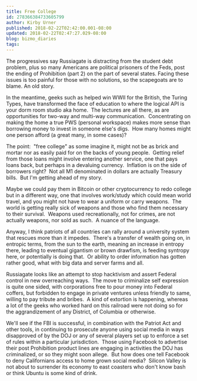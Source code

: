 ```yaml
---
title: Free College
id: 278366384733605799
author: Kirby Urner
published: 2018-02-22T02:42:00.001-08:00
updated: 2018-02-22T02:47:27.029-08:00
blog: bizmo_diaries
tags: 
---
```


The progressives say Russiagate is distracting from the student debt problem, plus so many Americans are political prisoners of the Feds, post the ending of Prohibition (part 2) on the part of several states.  Facing these issues is too painful for those with no solutions, so the scapegoats are to blame.  An old story.

In the meantime, geeks such as helped win WWII for the British, the Turing Types, have transformed the face of education to where the logical API is your dorm room studio aka home.  The lectures are all there, as are opportunities for two-way and multi-way communication.  Concentrating on making the home a true PWS (personal workspace) makes more sense than borrowing money to invest in someone else's digs.  How many homes might one person afford (a great many, in some cases)?

The point:  "free college" as some imagine it, might not be as brick and mortar nor as easily paid for on the backs of young people.  Getting relief from those loans might involve entering another service, one that pays loans back, but perhaps in a devaluing currency.  Inflation is on the side of borrowers right?  Not all M1 denominated in dollars are actually Treasury bills.  But I'm getting ahead of my story.

Maybe we could pay them in Bitcoin or other cryptocurrency to redo college but in a different way, one that involves work/study which could mean world travel, and you might not have to wear a uniform or carry weapons.  The world is getting really sick of weapons and those who find them necessary to their survival.  Weapons used recreationally, not for crimes, are not actually weapons, nor sold as such.  A nuance of the language.

Anyway, I think patriots of all countries can rally around a university system that rescues more than it impedes.  There's a transfer of wealth going on, in entropic terms, from the sun to the earth, meaning an increase in entropy there, leading to eventual gigantism or brown drawfism, is feeding syntropy here, or potentially is doing that.  Or ability to order information has gotten rather good, what with big data and server farms and all.

Russiagate looks like an attempt to stop hacktivism and assert Federal control in new overreaching ways.  The move to criminalize self expression is quite one sided, with corporations free to pour money into Federal coffers, but forbidden to engage in private ventures unless friendly to same, willing to pay tribute and bribes.  A kind of extortion is happening, whereas a lot of the geeks who worked hard on this railroad were not doing so for the aggrandizement of any District, of Columbia or otherwise.

We'll see if the FBI is successful, in combination with the Patriot Act and other tools, in continuing to prosecute anyone using social media in ways disapproved of by the DOJ or any of several players set up to enforce a set of rules within a particular jurisdiction.  Those using Facebook to advertise their post Prohibition product lines are engaging in activities the DOJ has criminalized, or so they might soon allege.  But how does one tell Facebook to deny Californians access to home grown social media?  Silicon Valley is not about to surrender its economy to east coasters who don't know bash or think Ubuntu is some kind of drink.